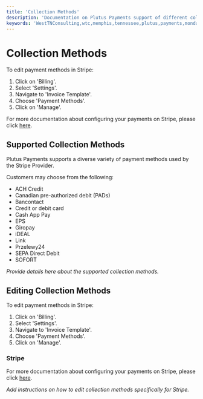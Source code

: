 ```yaml
---
title: 'Collection Methods'
description: 'Documentation on Plutus Payments support of different collection methods'
keywords: 'WestTNConsulting,wtc,memphis,tennessee,plutus,payments,monday.com,monday,automation,invoicing,integration,third,party,stripe,and,more,collection,methods,support,documentation'
---
```


# Collection Methods


To edit payment methods in Stripe:

1. Click on 'Billing'.
2. Select 'Settings'.
3. Navigate to 'Invoice Template'.
4. Choose 'Payment Methods'.
5. Click on 'Manage'.

For more documentation about configuring your payments on Stripe, please click [here](https://stripe.com/docs/invoicing/customize).

## Supported Collection Methods

Plutus Payments supports a diverse variety of payment methods used by the Stripe Provider.

Customers may choose from the following: 
- ACH Credit
- Canadian pre-authorized debit (PADs)
- Bancontact
- Credit or debit card 
- Cash App Pay 
- EPS 
- Giropay
- iDEAL 
- Link 
- Przelewy24 
- SEPA Direct Debit 
- SOFORT 


*Provide details here about the supported collection methods.*

## Editing Collection Methods

To edit payment methods in Stripe:

1. Click on 'Billing'.
2. Select 'Settings'.
3. Navigate to 'Invoice Template'.
4. Choose 'Payment Methods'.
5. Click on 'Manage'.


### Stripe

For more documentation about configuring your payments on Stripe, please click [here](https://stripe.com/docs/invoicing/customize).


*Add instructions on how to edit collection methods specifically for Stripe.*

